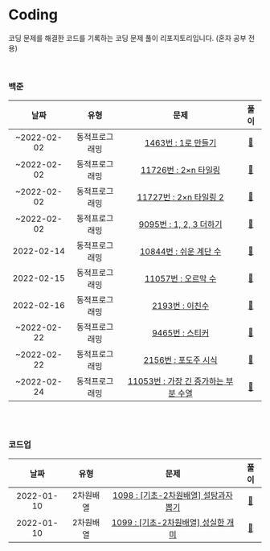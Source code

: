 # Coding
코딩 문제를 해결한 코드를 기록하는 코딩 문제 풀이 리포지토리입니다. (혼자 공부 전용)

<br>

### 백준

|날짜|유형|문제|풀이|
|:---:|:---:|:---:|:---:|
|~2022-02-02|동적프로그래밍|<a href="https://www.acmicpc.net/problem/1463">1463번 : 1로 만들기</a>|<a href="https://github.com/MinYeongPark/Coding/blob/main/baekjoon/n1463/Main.java">🔗</a>|
|~2022-02-02|동적프로그래밍|<a href="https://www.acmicpc.net/problem/11726">11726번 : 2×n 타일링</a>|<a href="https://github.com/MinYeongPark/Coding/blob/main/baekjoon/n11726/Main.java">🔗</a>|
|~2022-02-02|동적프로그래밍|<a href="https://www.acmicpc.net/problem/11727">11727번 : 2×n 타일링 2</a>|<a href="https://github.com/MinYeongPark/Coding/blob/main/baekjoon/n11727/Main.java">🔗</a>|
|~2022-02-02|동적프로그래밍|<a href="https://www.acmicpc.net/problem/9095">9095번 : 1, 2, 3 더하기</a>|<a href="https://github.com/MinYeongPark/Coding/blob/main/baekjoon/n9095/Main.java">🔗</a>|
|2022-02-14|동적프로그래밍|<a href="https://www.acmicpc.net/problem/10844">10844번 : 쉬운 계단 수</a>|<a href="https://github.com/MinYeongPark/Coding/blob/main/baekjoon/n10844/Main.java">🔗</a>|
|2022-02-15|동적프로그래밍|<a href="https://www.acmicpc.net/problem/11057">11057번 : 오르막 수</a>|<a href="https://github.com/MinYeongPark/Coding/blob/main/baekjoon/n11057.java">🔗</a>|
|2022-02-16|동적프로그래밍|<a href="https://www.acmicpc.net/problem/2193">2193번 : 이친수</a>|<a href="https://github.com/MinYeongPark/Coding/blob/main/baekjoon/n2193.java">🔗</a>|
|~2022-02-22|동적프로그래밍|<a href="https://www.acmicpc.net/problem/9465">9465번 : 스티커</a>|<a href="https://github.com/MinYeongPark/Coding/blob/main/baekjoon/n9465.java">🔗</a>|
|~2022-02-22|동적프로그래밍|<a href="https://www.acmicpc.net/problem/2156">2156번 : 포도주 시식</a>|<a href="https://github.com/MinYeongPark/Coding/blob/main/baekjoon/n2156.java">🔗</a>|
|~2022-02-24|동적프로그래밍|<a href="https://www.acmicpc.net/problem/11053">11053번 : 가장 긴 증가하는 부분 수열</a>|<a href="https://github.com/MinYeongPark/Coding/blob/main/baekjoon/n11053.java">🔗</a>|

<br>
<br>

### 코드업

|날짜|유형|문제|풀이|
|:---:|:---:|:---:|:---:|
|2022-01-10|2차원배열|<a href="https://codeup.kr/problem.php?id=1098">1098 : [기초-2차원배열] 설탕과자 뽑기</a>|<a href="https://github.com/MinYeongPark/Coding/blob/main/codeup/n1098/Main.java">🔗</a>|
|2022-01-10|2차원배열|<a href="https://codeup.kr/problem.php?id=1099">1099 : [기초-2차원배열] 성실한 개미</a>|<a href="https://github.com/MinYeongPark/Coding/blob/main/codeup/n1099/Main.java">🔗</a>|

